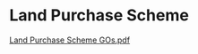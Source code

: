 # Land Purchase Scheme

  

[Land Purchase Scheme GOs.pdf](../files/c4f5819e-68a1-41fe-ac83-69f2ecc7453b.pdf)
